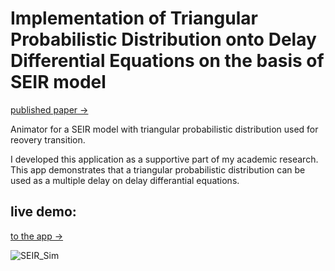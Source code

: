 # Implementation of Triangular Probabilistic Distribution onto Delay Differential Equations on the basis of SEIR model
[published paper ->](https://doi.org/10.1063/5.0164226)

Animator for a SEIR model with triangular probabilistic distribution used for reovery transition.

I developed this application as a supportive part of my academic research. This app demonstrates that a triangular probabilistic distribution can be used as a multiple delay on delay differantial equations.


## live demo: 
[to the app ->](https://kzlsahin.online/TriangularDistribution_ver3/)

![SEIR_Sim](https://user-images.githubusercontent.com/46689277/229784191-551a6b61-6446-4d3b-88ac-a1588d139129.png)
